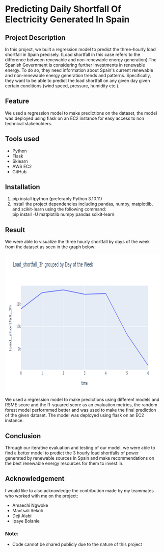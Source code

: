# Predicting Daily Shortfall Of Electricity Generated In Spain 

## Project Description

In this project, we built a regression model to predict the three-hourly load shortfall in Spain precisely. (Load shortfall in this case refers to the difference between renewable and non-renewable energy generation).The Spanish Government is considering further investments in renewable energy. To do so, they need information about Spain's current renewable and non-renewable energy generation trends and patterns. Specifically, they want to be able to predict the load shortfall on any given day given certain conditions (wind speed, pressure, humidity etc.).

## Feature

We used a regression model to make predictions on the dataset, the model was deployed using flask on an EC2 instance for easy access to non technical stakeholders.

## Tools used

* Python
* Flask
* Sklearn
* AWS EC2
* GitHub


## Installation

1. pip install ipython (preferably Python 3.10.11)
2. Install the project dependencies including pandas, numpy, matplotlib, and scikit-learn using the following command: <br> 
pip install -U matplotlib numpy pandas scikit-learn <br> 

## Result 

We were able to visualize the three hourly shortfall by days of the week from the dataset as seen in the graph below: 

<p align = 'center'>
<img width="800" height="450" src = 'https://github.com/obinnameso/electricity-shortfall-prediction/blob/main/imgs/shortfall_by_day.png?raw=true'>
</p>

We used a regression model to make predictions using different models and RSME score and the R-squared score as an evaluation metrics, the random forest model performmed better and was used to make the final prediction of the given dataset. The model was deployed using flask on an EC2 instance. <br> 


## Conclusion

Through our iterative evaluation and testing of our model, we were able to find a better model to predict the 3 hourly load shortfalls of power generated by renewable sources in Spain and make recommendations on the best renewable energy resources for them to invest in. <br>

## Acknowledgement
I would like to also acknowledge the contribution made by my teammates who worked with me on the project:

* Amaechi Ngwoke
* Mantsali Sekoli
* Deji Alabi
* Ipaye Bolanle <br> 

### Note:
* Code cannot be shared publicly due to the nature of this project
